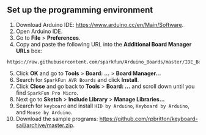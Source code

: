 ## Set up the programming environment
1. Download Arduino IDE: https://www.arduino.cc/en/Main/Software.
2. Open Arduino IDE.
3. Go to **File** > **Preferences**.
4. Copy and paste the following URL into the **Additional Board Manager URLs** box:
```
https://raw.githubusercontent.com/sparkfun/Arduino_Boards/master/IDE_Board_Manager/package_sparkfun_index.json
```
5. Click **OK** and go to **Tools** > **Board: ...** > **Board Manager...**
6. Search for `SparkFun AVR Boards` and click **Install**.
7. Click **Close** and go back to **Tools** > **Board: ...** and scroll down until you find `SparkFun Pro Micro`.
8. Next go to **Sketch** > **Include Library** > **Manage Libraries...**
9. Search for `keyboard` and install `HID by Arduino`, `Keyboard by Arduino`, and `Mouse by Arduino`.
10. Download the sample programs: https://github.com/rpbritton/keyboard-sail/archive/master.zip.